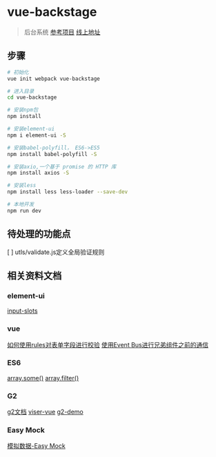 # vue-backstage

> 后台系统 [参考项目](https://github.com/lin-xin/vue-manage-system/blob/master/src%2Fcomponents%2Fcommon%2FHeader.vue) [线上地址](http://blog.gdfengshuo.com/example/work/#/dashboard)

## 步骤

``` bash
# 初始化
vue init webpack vue-backstage

# 进入目录
cd vue-backstage

# 安装npm包
npm install

# 安装element-ui
npm i element-ui -S

# 安装babel-polyfill， ES6->ES5
npm install babel-polyfill -S

# 安装axio,一个基于 promise 的 HTTP 库
npm install axios -S

# 安装less
npm install less less-loader --save-dev

# 本地开发
npm run dev
```
## 待处理的功能点
[ ] utls/validate.js定义全局验证规则

## 相关资料文档
### element-ui
[input-slots](http://element-cn.eleme.io/#/zh-CN/component/input#input-slots)

### vue
[如何使用rules对表单字段进行校验](http://www.cnblogs.com/luoxuemei/p/9295506.html)
[使用Event Bus进行兄弟组件之前的通信](https://www.w3cplus.com/vue/component-communication.html)

### ES6
[array.some()](http://www.runoob.com/jsref/jsref-some.html)
[array.filter()](http://www.runoob.com/jsref/jsref-filter.html)


### G2
[g2文档](https://antv.alipay.com/zh-cn/g2/3.x/tutorial/index.html)
[viser-vue](https://viserjs.github.io)
[g2-demo](https://antv.alipay.com/zh-cn/g2/3.x/demo/index.html)


### Easy Mock
[模拟数据-Easy Mock](https://easy-mock.com/)